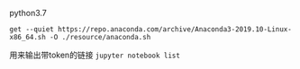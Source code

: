 
python3.7
```
get --quiet https://repo.anaconda.com/archive/Anaconda3-2019.10-Linux-x86_64.sh -O ./resource/anaconda.sh
```

用来输出带token的链接 ``jupyter notebook list``
